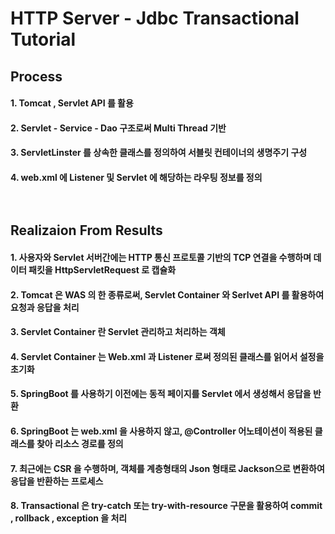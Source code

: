 # HTTP Server - Jdbc Transactional Tutorial<br/>
## Process
#### 1. Tomcat , Servlet API 를 활용
#### 2. Servlet - Service - Dao 구조로써 Multi Thread 기반
#### 3. ServletLinster 를 상속한 클래스를 정의하여 서블릿 컨테이너의 생명주기 구성
#### 4. web.xml 에 Listener 및 Servlet 에 해당하는 라우팅 정보를 정의<br/><br/><br/>
## Realizaion From Results 
#### 1. 사용자와 Servlet 서버간에는 HTTP 통신 프로토콜 기반의 TCP 연결을 수행하며 데이터 패킷을 HttpServletRequest 로 캡슐화
#### 2. Tomcat 은 WAS 의 한 종류로써, Servlet Container 와 Serlvet API 를 활용하여 요청과 응답을 처리
#### 3. Servlet Container 란 Servlet 관리하고 처리하는 객체
#### 4. Servlet Container 는 Web.xml 과 Listener 로써 정의된 클래스를 읽어서 설정을 초기화
#### 5. SpringBoot 를 사용하기 이전에는 동적 페이지를 Servlet 에서 생성해서 응답을 반환
#### 6. SpringBoot 는 web.xml 을 사용하지 않고, @Controller 어노테이션이 적용된 클래스를 찾아 리소스 경로를 정의
#### 7. 최근에는 CSR 을 수행하며, 객체를 계층형태의 Json 형태로 Jackson으로 변환하여 응답을 반환하는 프로세스
#### 8. Transactional 은 try-catch 또는 try-with-resource 구문을 활용하여 commit , rollback , exception 을 처리
